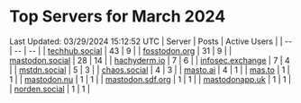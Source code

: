 # Top Servers for March 2024
Last Updated: 03/29/2024 15:12:52 UTC
| Server | Posts | Active Users |
| -- | -- | -- |
| [techhub.social](https://techhub.social/tags/PowerShell) | 43 | 9 |
| [fosstodon.org](https://fosstodon.org/tags/PowerShell) | 31 | 9 |
| [mastodon.social](https://mastodon.social/tags/PowerShell) | 28 | 14 |
| [hachyderm.io](https://hachyderm.io/tags/PowerShell) | 7 | 6 |
| [infosec.exchange](https://infosec.exchange/tags/PowerShell) | 7 | 4 |
| [mstdn.social](https://mstdn.social/tags/PowerShell) | 5 | 3 |
| [chaos.social](https://chaos.social/tags/PowerShell) | 4 | 3 |
| [masto.ai](https://masto.ai/tags/PowerShell) | 4 | 1 |
| [mas.to](https://mas.to/tags/PowerShell) | 1 | 1 |
| [mastodon.nu](https://mastodon.nu/tags/PowerShell) | 1 | 1 |
| [mastodon.sdf.org](https://mastodon.sdf.org/tags/PowerShell) | 1 | 1 |
| [mastodonapp.uk](https://mastodonapp.uk/tags/PowerShell) | 1 | 1 |
| [norden.social](https://norden.social/tags/PowerShell) | 1 | 1 |
